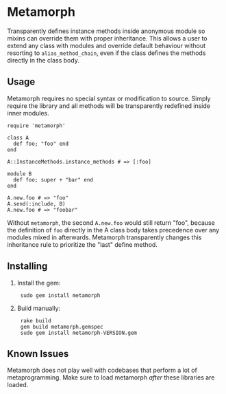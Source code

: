 # Metamorph

Transparently defines instance methods inside anonymous module so mixins can 
override them with proper inheritance. This allows a user to extend any class
with modules and override default behaviour without resorting to `alias_method_chain`,
even if the class defines the methods directly in the class body.

## Usage

Metamorph requires no special syntax or modification to source. Simply require
the library and all methods will be transparently redefined inside inner
modules.

    require 'metamorph'
    
    class A
      def foo; "foo" end
    end
    
    A::InstanceMethods.instance_methods # => [:foo]
    
    module B
      def foo; super + "bar" end
    end
    
    A.new.foo # => "foo"
    A.send(:include, B)
    A.new.foo # => "foobar"

Without `metamorph`, the second `A.new.foo` would still return "foo", because
the definition of `foo` directly in the A class body takes precedence over
any modules mixed in afterwards. Metamorph transparently changes this inheritance
rule to prioritize the "last" define method.

## Installing

1. Install the gem:

        sudo gem install metamorph

2. Build manually:

        rake build
        gem build metamorph.gemspec
        sudo gem install metamorph-VERSION.gem
    
## Known Issues

Metamorph does not play well with codebases that perform a lot of 
metaprogramming. Make sure to load metamorph *after* these libraries are
loaded.